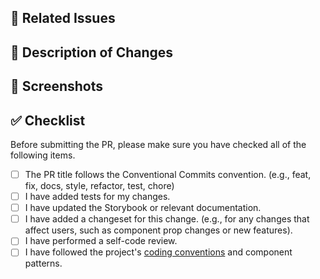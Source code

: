 <!-- Please follow the Conventional Commits specification for the PR title. (e.g., feat(component): Add Button component)

All sections in this template are optional.
Feel free to remove sections that are not relevant to your pull request.
-->

## 🔗 Related Issues

<!-- Please add any related issue numbers or links. -->
<!-- e.g., Fixes #123 -->
<!-- e.g., Notion: Design System Meeting Notes -->

## 📝 Description of Changes

<!-- Please provide a brief summary of the changes in this PR. -->
<!-- e.g., Added new Avatar component -->
<!-- e.g., Updated Color tokens to support dark mode -->
<!-- e.g., Fixed styles for the disabled state in the Input component -->

## 📸 Screenshots

<!-- If there are any UI changes, please attach screenshots. -->
<!-- For modifications, include "Before" and "After" comparisons. -->
<!-- For new features, show the new functionality. -->

## ✅ Checklist

Before submitting the PR, please make sure you have checked all of the following items.

- [ ] The PR title follows the Conventional Commits convention. (e.g., feat, fix, docs, style, refactor, test, chore)
- [ ] I have added tests for my changes.
- [ ] I have updated the Storybook or relevant documentation.
- [ ] I have added a changeset for this change. (e.g., for any changes that affect users, such as component prop changes or new features).
- [ ] I have performed a self-code review.
- [ ] I have followed the project's [coding conventions](https://github.com/goorm-dev/vapor-ui/blob/main/.gemini/styleguide.md) and component patterns.
